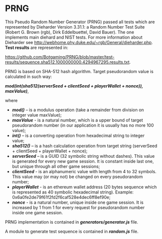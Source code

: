 # PRNG
This Pseudo Random Number Generator (PRNG) passed all tests which are represented by Dieharder Version 3.31.1: a Random Number Test Suite (Robert G. Brown (rgb), Dirk Eddelbuettel, David Bauer). The one implements main diehard and NIST tests. For more information about Dieharder see http://webhome.phy.duke.edu/~rgb/General/dieharder.php. **Test results** are represented in:

https://github.com/Botgaming/PRNG/blob/master/test-results/sequence.sha512.1000000000.4294967295.results.txt.

PRNG is based on SHA-512 hash algorithm. Target pseudorandom value is calculated in such way:

**_mod(int(sha512(serverSeed + clientSeed + playerWallet + nonce)), maxValue)_**,

 where
* **_mod()_** – is a modulus operation (take a remainder from division on integer value maxValue);
* **_maxValue_** - is a natural number, which is a upper bound of target pseudorandom number (in our application it is usually has no more 100 value);
* **_int()_** – is a converting operation from hexadecimal string to integer value;
* **_sha512()_** – is a hash calculation operation from target string (serverSeed + clientSeed + playerWallet + nonce);
* **_serverSeed_** – is a GUID (32 symbolic string without dashes). This value is generated for every new game session. It is constant inside last one, but unique through all other game sessions;
* **_clientSeed_** - is an alphanumeric value with length from 4 to 32 symbols. This value may (or may not) be changed on every pseudorandom number;
* **_playerWallet_** - is an ethereum wallet address (20 bytes sequence which is represented as 40 symbolic hexadecimal string). Example: 0x6a0fe2de79f61f2fd2f6caf528e4dec6ff8ef90e;
* **_nonce_** - is a natural number, unique inside one game session. It is increased by 1 from 1 for every request for pseudorandom number inside one game session.

PRNG implementation is contained in **_generators/generator.js_** file.

A module to generate test sequence is contained in **_random.js_** file.
